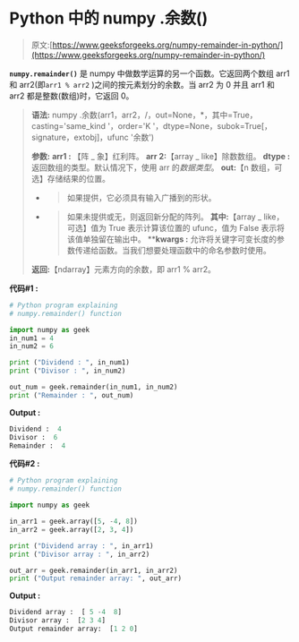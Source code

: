 # Python 中的 numpy .余数()

> 原文:[https://www.geeksforgeeks.org/numpy-remainder-in-python/](https://www.geeksforgeeks.org/numpy-remainder-in-python/)

**`numpy.remainder()`** 是 numpy 中做数学运算的另一个函数。它返回两个数组 arr1 和 arr2(即`arr1 % arr2` )之间的按元素划分的余数。当 arr2 为 0 并且 arr1 和 arr2 都是整数(数组)时，它返回 0。

> **语法:** numpy .余数(arr1，arr2，/，out=None，*，其中=True，casting='same_kind '，order='K '，dtype=None，subok=True[，signature，extobj]，ufunc '余数')
> 
> **参数:**
> **arr1 :** 【阵 _ 象】红利阵。
> **arr 2:**【array _ like】除数数组。
> **dtype :** 返回数组的类型。默认情况下，使用 arr 的*数据类型*。
> **out:**【n 数组，可选】存储结果的位置。
> - >如果提供，它必须具有输入广播到的形状。
> - >如果未提供或无，则返回新分配的阵列。
> **其中:**【array _ like，可选】值为 True 表示计算该位置的 ufunc，值为 False 表示将该值单独留在输出中。
> ****kwargs :** 允许将关键字可变长度的参数传递给函数。当我们想要处理函数中的命名参数时使用。
> 
> **返回:**【ndarray】元素方向的余数，即 arr1 % arr2。

**代码#1 :**

```py
# Python program explaining
# numpy.remainder() function

import numpy as geek
in_num1 = 4
in_num2 = 6

print ("Dividend : ", in_num1)
print ("Divisor : ", in_num2)

out_num = geek.remainder(in_num1, in_num2) 
print ("Remainder : ", out_num) 
```

**Output :**

```py
Dividend :  4
Divisor :  6
Remainder :  4

```

**代码#2 :**

```py
# Python program explaining
# numpy.remainder() function

import numpy as geek

in_arr1 = geek.array([5, -4, 8])
in_arr2 = geek.array([2, 3, 4])

print ("Dividend array : ", in_arr1)
print ("Divisor array : ", in_arr2)

out_arr = geek.remainder(in_arr1, in_arr2) 
print ("Output remainder array: ", out_arr) 
```

**Output :**

```py
Dividend array :  [ 5 -4  8]
Divisor array :  [2 3 4]
Output remainder array:  [1 2 0]

```
